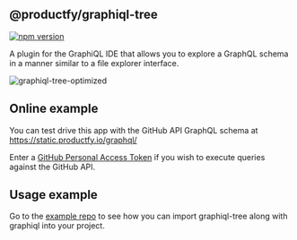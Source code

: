 ## @productfy/graphiql-tree

[![npm version](https://img.shields.io/npm/v/@productfy/graphiql-tree.svg?style=flat)](https://npmjs.com/package/@productfy/graphiql-tree "View this project on npm")

A plugin for the GraphiQL IDE that allows you to explore a GraphQL schema in a manner similar to
a file explorer interface.

![graphiql-tree-optimized](https://user-images.githubusercontent.com/4228012/110411430-66beb000-803f-11eb-9125-99bc43b92adb.gif)


## Online example

You can test drive this app with the GitHub API GraphQL schema at https://static.productfy.io/graphql/

Enter a [GitHub Personal Access Token](https://docs.github.com/en/github/authenticating-to-github/creating-a-personal-access-token) if you wish to execute queries against the GitHub API.

## Usage example

Go to the [example repo](https://github.com/productfy/graphiql-tree-example) to see how you can
import graphiql-tree along with graphiql into your project.
